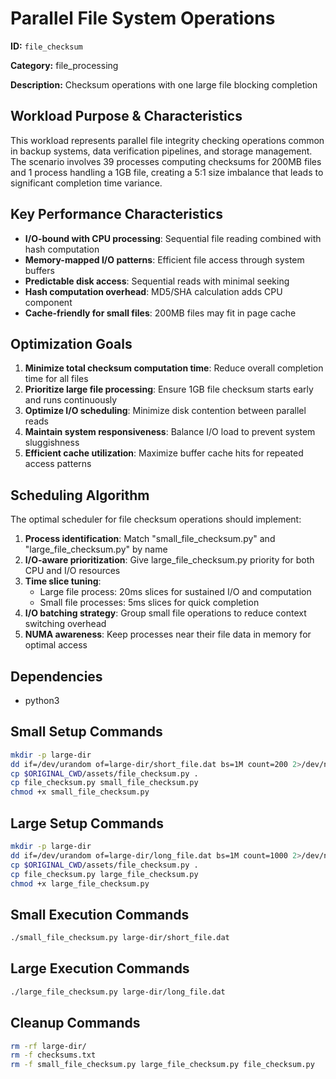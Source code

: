# Parallel File System Operations

**ID:** `file_checksum`

**Category:** file_processing

**Description:** Checksum operations with one large file blocking completion

## Workload Purpose & Characteristics

This workload represents parallel file integrity checking operations common in backup systems, data verification pipelines, and storage management. The scenario involves 39 processes computing checksums for 200MB files and 1 process handling a 1GB file, creating a 5:1 size imbalance that leads to significant completion time variance.

## Key Performance Characteristics

- **I/O-bound with CPU processing**: Sequential file reading combined with hash computation
- **Memory-mapped I/O patterns**: Efficient file access through system buffers
- **Predictable disk access**: Sequential reads with minimal seeking
- **Hash computation overhead**: MD5/SHA calculation adds CPU component
- **Cache-friendly for small files**: 200MB files may fit in page cache

## Optimization Goals

1. **Minimize total checksum computation time**: Reduce overall completion time for all files
2. **Prioritize large file processing**: Ensure 1GB file checksum starts early and runs continuously
3. **Optimize I/O scheduling**: Minimize disk contention between parallel reads
4. **Maintain system responsiveness**: Balance I/O load to prevent system sluggishness
5. **Efficient cache utilization**: Maximize buffer cache hits for repeated access patterns

## Scheduling Algorithm

The optimal scheduler for file checksum operations should implement:

1. **Process identification**: Match "small_file_checksum.py" and "large_file_checksum.py" by name
2. **I/O-aware prioritization**: Give large_file_checksum.py priority for both CPU and I/O resources
3. **Time slice tuning**:
   - Large file process: 20ms slices for sustained I/O and computation
   - Small file processes: 5ms slices for quick completion
4. **I/O batching strategy**: Group small file operations to reduce context switching overhead
5. **NUMA awareness**: Keep processes near their file data in memory for optimal access

## Dependencies

- python3

## Small Setup Commands

```bash
mkdir -p large-dir
dd if=/dev/urandom of=large-dir/short_file.dat bs=1M count=200 2>/dev/null
cp $ORIGINAL_CWD/assets/file_checksum.py .
cp file_checksum.py small_file_checksum.py
chmod +x small_file_checksum.py
```

## Large Setup Commands

```bash
mkdir -p large-dir
dd if=/dev/urandom of=large-dir/long_file.dat bs=1M count=1000 2>/dev/null
cp $ORIGINAL_CWD/assets/file_checksum.py .
cp file_checksum.py large_file_checksum.py
chmod +x large_file_checksum.py
```

## Small Execution Commands

```bash
./small_file_checksum.py large-dir/short_file.dat
```

## Large Execution Commands

```bash
./large_file_checksum.py large-dir/long_file.dat
```

## Cleanup Commands

```bash
rm -rf large-dir/
rm -f checksums.txt
rm -f small_file_checksum.py large_file_checksum.py file_checksum.py
```
